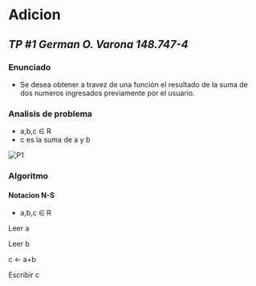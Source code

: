 # **Adicion**
## *TP #1 German O. Varona 148.747-4*

### Enunciado
- Se desea obtener a travez de una función el resultado de la suma de dos numeros ingresados previamente por el usuario.

### Analisis de problema
- a,b,c ∈ R
- c es la suma de a y b

![P1](https://fotos.subefotos.com/b8111151a3c9f2caa322182f8a100670o.jpg)
### Algoritmo
#### Notacion N-S
- a,b,c ∈ R

Leer a

Leer b

c ← a+b

Escribir c
